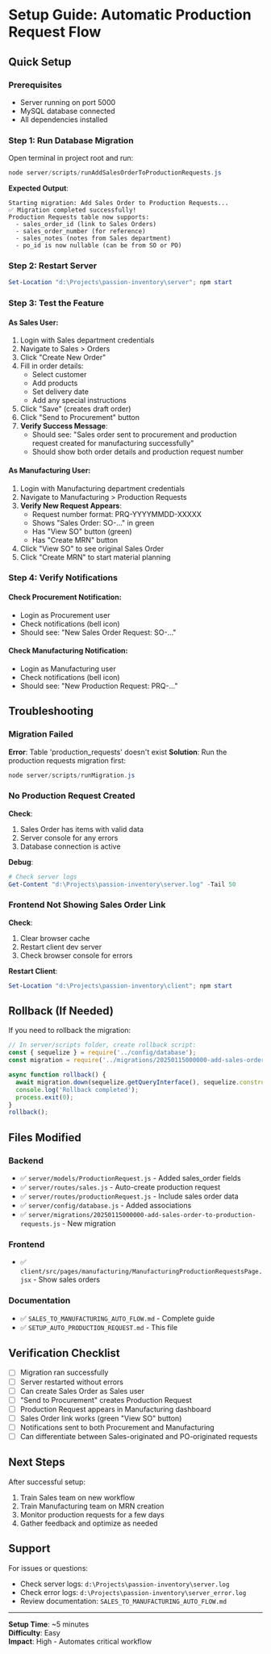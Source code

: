 # Setup Guide: Automatic Production Request Flow

## Quick Setup

### Prerequisites
- Server running on port 5000
- MySQL database connected
- All dependencies installed

### Step 1: Run Database Migration
Open terminal in project root and run:

```powershell
node server/scripts/runAddSalesOrderToProductionRequests.js
```

**Expected Output**:
```
Starting migration: Add Sales Order to Production Requests...
✅ Migration completed successfully!
Production Requests table now supports:
  - sales_order_id (link to Sales Orders)
  - sales_order_number (for reference)
  - sales_notes (notes from Sales department)
  - po_id is now nullable (can be from SO or PO)
```

### Step 2: Restart Server
```powershell
Set-Location "d:\Projects\passion-inventory\server"; npm start
```

### Step 3: Test the Feature

#### As Sales User:
1. Login with Sales department credentials
2. Navigate to Sales > Orders
3. Click "Create New Order"
4. Fill in order details:
   - Select customer
   - Add products
   - Set delivery date
   - Add any special instructions
5. Click "Save" (creates draft order)
6. Click "Send to Procurement" button
7. **Verify Success Message**:
   - Should see: "Sales order sent to procurement and production request created for manufacturing successfully"
   - Should show both order details and production request number

#### As Manufacturing User:
1. Login with Manufacturing department credentials
2. Navigate to Manufacturing > Production Requests
3. **Verify New Request Appears**:
   - Request number format: PRQ-YYYYMMDD-XXXXX
   - Shows "Sales Order: SO-..." in green
   - Has "View SO" button (green)
   - Has "Create MRN" button
4. Click "View SO" to see original Sales Order
5. Click "Create MRN" to start material planning

### Step 4: Verify Notifications

#### Check Procurement Notification:
- Login as Procurement user
- Check notifications (bell icon)
- Should see: "New Sales Order Request: SO-..."

#### Check Manufacturing Notification:
- Login as Manufacturing user
- Check notifications (bell icon)
- Should see: "New Production Request: PRQ-..."

## Troubleshooting

### Migration Failed
**Error**: Table 'production_requests' doesn't exist
**Solution**: Run the production requests migration first:
```powershell
node server/scripts/runMigration.js
```

### No Production Request Created
**Check**:
1. Sales Order has items with valid data
2. Server console for any errors
3. Database connection is active

**Debug**:
```powershell
# Check server logs
Get-Content "d:\Projects\passion-inventory\server.log" -Tail 50
```

### Frontend Not Showing Sales Order Link
**Check**:
1. Clear browser cache
2. Restart client dev server
3. Check browser console for errors

**Restart Client**:
```powershell
Set-Location "d:\Projects\passion-inventory\client"; npm start
```

## Rollback (If Needed)

If you need to rollback the migration:

```javascript
// In server/scripts folder, create rollback script:
const { sequelize } = require('../config/database');
const migration = require('../migrations/20250115000000-add-sales-order-to-production-requests');

async function rollback() {
  await migration.down(sequelize.getQueryInterface(), sequelize.constructor);
  console.log('Rollback completed');
  process.exit(0);
}
rollback();
```

## Files Modified

### Backend
- ✅ `server/models/ProductionRequest.js` - Added sales_order fields
- ✅ `server/routes/sales.js` - Auto-create production request
- ✅ `server/routes/productionRequest.js` - Include sales order data
- ✅ `server/config/database.js` - Added associations
- ✅ `server/migrations/20250115000000-add-sales-order-to-production-requests.js` - New migration

### Frontend
- ✅ `client/src/pages/manufacturing/ManufacturingProductionRequestsPage.jsx` - Show sales orders

### Documentation
- ✅ `SALES_TO_MANUFACTURING_AUTO_FLOW.md` - Complete guide
- ✅ `SETUP_AUTO_PRODUCTION_REQUEST.md` - This file

## Verification Checklist

- [ ] Migration ran successfully
- [ ] Server restarted without errors
- [ ] Can create Sales Order as Sales user
- [ ] "Send to Procurement" creates Production Request
- [ ] Production Request appears in Manufacturing dashboard
- [ ] Sales Order link works (green "View SO" button)
- [ ] Notifications sent to both Procurement and Manufacturing
- [ ] Can differentiate between Sales-originated and PO-originated requests

## Next Steps

After successful setup:
1. Train Sales team on new workflow
2. Train Manufacturing team on MRN creation
3. Monitor production requests for a few days
4. Gather feedback and optimize as needed

## Support

For issues or questions:
- Check server logs: `d:\Projects\passion-inventory\server.log`
- Check error logs: `d:\Projects\passion-inventory\server_error.log`
- Review documentation: `SALES_TO_MANUFACTURING_AUTO_FLOW.md`

---

**Setup Time**: ~5 minutes  
**Difficulty**: Easy  
**Impact**: High - Automates critical workflow